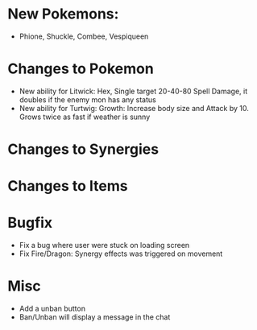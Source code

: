 # New Pokemons:

- Phione, Shuckle, Combee, Vespiqueen

# Changes to Pokemon

- New ability for Litwick: Hex, Single target 20-40-80 Spell Damage, it doubles if the enemy mon has any status
- New ability for Turtwig: Growth: Increase body size and Attack by 10. Grows twice as fast if weather is sunny

# Changes to Synergies

# Changes to Items

# Bugfix

- Fix a bug where user were stuck on loading screen
- Fix Fire/Dragon: Synergy effects was triggered on movement

# Misc

- Add a unban button
- Ban/Unban will display a message in the chat
